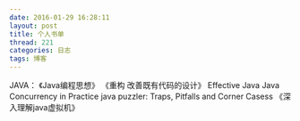 ```yaml
---
date: 2016-01-29 16:28:11
layout: post
title: 个人书单
thread: 221
categories: 日志
tags: 博客
---
```


JAVA：
《Java编程思想》
《重构 改善既有代码的设计》
Effective Java
Java Concurrency in Practice
java puzzler: Traps, Pitfalls and Corner Casess 
《深入理解java虚拟机》















